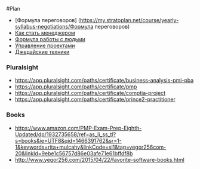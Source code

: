 #Plan


- [Формула переговоров] (https://my.stratoplan.net/course/yearly-syllabus-negotiations/Формула переговоров)
- [Как стать менеджером](https://my.stratoplan.net/course/yearly-syllabus-manager-howto/)
- [Формула работы с людьми](https://my.stratoplan.net/course/yearly-syllabus-pmf/)
- [Управление проектами](https://my.stratoplan.net/course/yearly-syllabus-pm/)
- [Джедайские техники](https://my.stratoplan.net/course/jedi-tech/)


### Pluralsight

- https://app.pluralsight.com/paths/certificate/business-analysis-pmi-pba
- https://app.pluralsight.com/paths/certificate/pmp
- https://app.pluralsight.com/paths/certificate/comptia-project
- https://app.pluralsight.com/paths/certificate/prince2-practitioner

### Books

- https://www.amazon.com/PMP-Exam-Prep-Eighth-Updated/dp/1932735658/ref=as_li_ss_tl?s=books&ie=UTF8&qid=1466391762&sr=1-1&keywords=rita+mulcahy&linkCode=sl1&tag=yegor256com-20&linkId=9ebe1c56757d86e03afe71e61bffdf8b
- http://www.yegor256.com/2015/04/22/favorite-software-books.html
